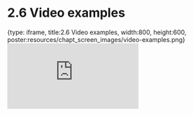 # 2.6 Video examples
 
{type: iframe, title:2.6 Video examples, width:800, height:600, poster:resources/chapt_screen_images/video-examples.png}
![](https://www.c-moor.org/C-MOOR_Template/no_toc/video-examples.html)
 

 
